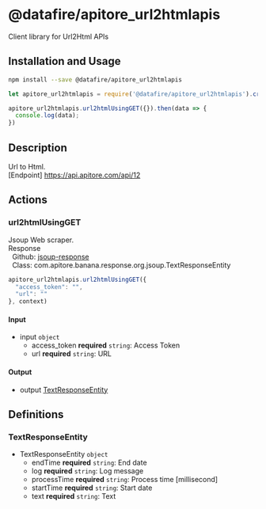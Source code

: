 # @datafire/apitore_url2htmlapis

Client library for Url2Html APIs

## Installation and Usage
```bash
npm install --save @datafire/apitore_url2htmlapis
```
```js
let apitore_url2htmlapis = require('@datafire/apitore_url2htmlapis').create();

apitore_url2htmlapis.url2htmlUsingGET({}).then(data => {
  console.log(data);
})
```

## Description

Url to Html.<BR />[Endpoint] https://api.apitore.com/api/12

## Actions

### url2htmlUsingGET
Jsoup Web scraper.<BR />Response<BR />&nbsp; Github: <a href="https://github.com/keigohtr/apitore-response-parent/tree/master/jsoup-response">jsoup-response</a><BR />&nbsp; Class: com.apitore.banana.response.org.jsoup.TextResponseEntity<BR />


```js
apitore_url2htmlapis.url2htmlUsingGET({
  "access_token": "",
  "url": ""
}, context)
```

#### Input
* input `object`
  * access_token **required** `string`: Access Token
  * url **required** `string`: URL

#### Output
* output [TextResponseEntity](#textresponseentity)



## Definitions

### TextResponseEntity
* TextResponseEntity `object`
  * endTime **required** `string`: End date
  * log **required** `string`: Log message
  * processTime **required** `string`: Process time [millisecond]
  * startTime **required** `string`: Start date
  * text **required** `string`: Text


